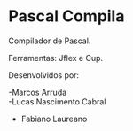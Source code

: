 # Pascal Compila
Compilador de Pascal.

Ferramentas: Jflex e Cup.

Desenvolvidos por:

-Marcos Arruda	
-Lucas Nascimento Cabral
- Fabiano Laureano